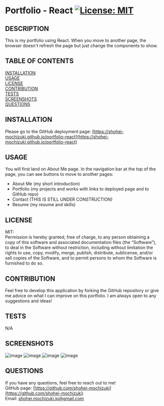 # Portfolio - React [![License: MIT](https://img.shields.io/badge/License-MIT-yellow.svg)](https://opensource.org/licenses/MIT)

## DESCRIPTION 
This is my portfolio using React. When you move to another page, the browser doesn't refresh the page but just change the components to show.

## TABLE OF CONTENTS
[INSTALLATION](#installation)<br>
[USAGE](#usage)<br>
[LICENSE](#license)<br>
[CONTRIBUTION](#contribution)<br>
[TESTS](#tests)<br>
[SCREENSHOTS](#screenshots)<br>
[QUESTIONS](#questions)

## INSTALLATION 
Please go to the GitHub deployment page: [https://shohei-mochizuki.github.io/portfolio-react](https://shohei-mochizuki.github.io/portfolio-react)

## USAGE 
You will first land on About Me page. In the navigation bar at the top of the page, you can see buttons to move to another pages:
* About Me (my short introduction)
* Portfolio (my projects and works with links to deployed page and to GitHub repo)
* Contact (THIS IS STILL UNDER CONSTRUCTION)
* Resume (my resume and skills)

## LICENSE 
MIT:<br>
Permission is hereby granted, free of charge, to any person obtaining a copy of this
software and associated documentation files (the “Software”), to deal in the Software
without restriction, including without limitation the rights to use, copy, modify,
merge, publish, distribute, sublicense, and/or sell copies of the Software, and to 
permit persons to whom the Software is furnished to do so.

## CONTRIBUTION 
Feel free to develop this application by forking the GitHub repository or give me advice on what I can improve on this portfolio. I am always open to any suggestions and ideas!

## TESTS 
N/A

## SCREENSHOTS
![image](https://user-images.githubusercontent.com/121307266/227089780-85c6c791-8258-4565-a0e8-6d7a867dcc22.png)
![image](https://user-images.githubusercontent.com/121307266/227089783-197d2b3b-22a6-4121-a8f8-bf360cdc75cb.png)
![image](https://user-images.githubusercontent.com/121307266/227089787-ecf708d5-0ebc-4ec3-b08b-acee7f235c1b.png)
![image](https://user-images.githubusercontent.com/121307266/227089790-08889d5a-a72c-495b-ad8f-c08fb83ba3b5.png)

## QUESTIONS 
If you have any questions, feel free to reach out to me!<br>
GitHub page: [https://github.com/shohei-mochizuki](https://github.com/shohei-mochizuki)<br>
Email: [shohei.mochizuki.jp@gmail.com](mailto:shohei.mochizuki.jp@gmail.com)
